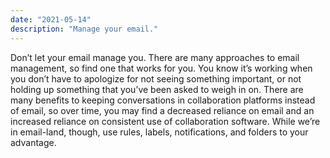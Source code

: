 ```yaml
---
date: "2021-05-14"
description: "Manage your email."
---
```


Don’t let your email manage you. There are many approaches to email management, so find one that works for you. You know it’s working when you don’t have to apologize for not seeing something important, or not holding up something that you’ve been asked to weigh in on. There are many benefits to keeping conversations in collaboration platforms instead of email, so over time, you may find a decreased reliance on email and an increased reliance on consistent use of collaboration software. While we’re in email-land, though, use rules, labels, notifications, and folders to your advantage. 